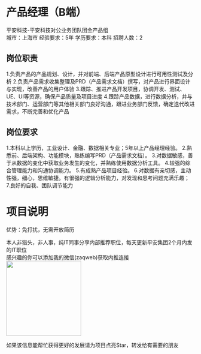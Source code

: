 # 产品经理（B端）
平安科技-平安科技对公业务团队团金产品组  
城市：上海市 经验要求：5年 学历要求：本科  招聘人数：2

## 岗位职责
1.负责产品的产品规划、设计，并对前端、后端产品原型设计进行可用性测试及分析
   2.负责产品需求收集整理及PRD（产品需求文档）撰写，对产品进行界面设计与实现，改善产品的用户体验
   3.跟踪、推进产品开发项目，协调开发、测试、UE、UI等资源，确保产品质量及项目进度
   4.跟踪产品数据，进行数据分析，并与技术部门、运营部门等其他相关部门良好沟通，跟进业务部门反馈，确定迭代改进需求，不断完善和优化产品

## 岗位要求
1.本科以上学历，工业设计、金融、数据相关专业；5年以上产品经理经验。
   2.熟悉前、后端架构、功能模块，熟练编写PRD（产品需求文档）。
   3.对数据敏感，善于从数据的变化中获取业务发生的变化，并熟练使用数据分析工具。
   4.较强的综合管理能力和沟通协调能力。
   5.有成熟产品项目经验。
   6.对数据有亲切感，主动性强，细心，思维敏捷。有很强的逻辑分析能力，对发现和思考问题充满乐趣；
   7.良好的自我、团队调节能力

# 项目说明

优势：免打扰，无需开放简历

本人非猎头，非人事，纯IT同事分享内部推荐职位，每天更新平安集团2个月内发的IT职位  
感兴趣的你可以添加我的微信(zaqweb)获取内推连接  
<img src="https://github.com/zaqweb/PA-IT-JOBS/blob/master/WechatICode.jpeg"  height="200" width="200">

如果该信息能帮忙获得更好的发展请为项目点亮Star，转发给有需要的朋友




